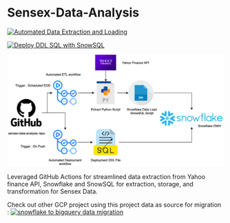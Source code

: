 # Sensex-Data-Analysis

[![Automated Data Extraction and Loading](https://github.com/AbhishekSingh1180/sensex-data-analysis/actions/workflows/main.yml/badge.svg)](https://github.com/AbhishekSingh1180/sensex-data-analysis/actions/workflows/main.yml)

[![Deploy DDL SQL with SnowSQL](https://github.com/AbhishekSingh1180/sensex-data-analysis/actions/workflows/deploy.yml/badge.svg)](https://github.com/AbhishekSingh1180/sensex-data-analysis/actions/workflows/deploy.yml)

![Diagram](https://github.com/AbhishekSingh1180/sensex-data-analysis/blob/main/Diagram/sensex-data-analysis.png)

Leveraged GitHub Actions for streamlined data extraction from Yahoo finance API, Snowflake and SnowSQL for extraction, storage, and transformation for Sensex Data.

Check out other GCP project using this project data as source for migration : [![snowflake to bigquery data migration](https://img.shields.io/badge/GitHub-View%20Repo-blue.svg)](https://github.com/AbhishekSingh1180/snowflake-bigquery-data-migration)